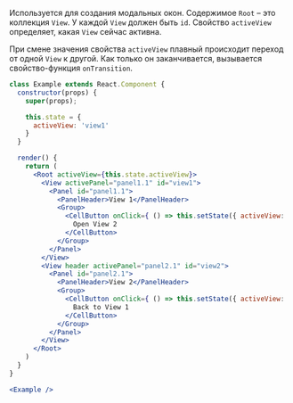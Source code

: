 Используется для создания модальных окон. Содержимое `Root` – это коллекция `View`. У каждой `View` должен быть `id`.
Свойство `activeView` определяет, какая `View` сейчас активна.

При смене значения свойства `activeView` плавный происходит переход от одной `View` к другой.
Как только он заканчивается, вызывается свойство-функция `onTransition`.

```jsx harmony
class Example extends React.Component {
  constructor(props) {
    super(props);

    this.state = {
      activeView: 'view1'
    }
  }

  render() {
    return (
      <Root activeView={this.state.activeView}>
        <View activePanel="panel1.1" id="view1">
          <Panel id="panel1.1">
            <PanelHeader>View 1</PanelHeader>
            <Group>
              <CellButton onClick={ () => this.setState({ activeView: 'view2' }) }>
                Open View 2
              </CellButton>
            </Group>
          </Panel>
        </View>
        <View header activePanel="panel2.1" id="view2">
          <Panel id="panel2.1">
            <PanelHeader>View 2</PanelHeader>
            <Group>
              <CellButton onClick={ () => this.setState({ activeView: 'view1' }) }>
                Back to View 1
              </CellButton>
            </Group>
          </Panel>
        </View>
      </Root>
    )
  }
}

<Example />
```
